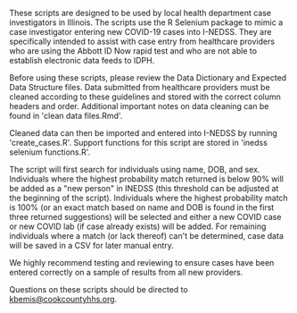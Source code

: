 These scripts are designed to be used by local health department case investigators in Illinois. The scripts use the R Selenium package to mimic a case investigator entering new COVID-19 cases into I-NEDSS. They are specifically intended to assist with case entry from healthcare providers who are using the Abbott ID Now rapid test and who are not able to establish electronic data feeds to IDPH.

Before using these scripts, please review the Data Dictionary and Expected Data Structure files. Data submitted from healthcare providers must be cleaned according to these guidelines and stored with the correct column headers and order. Additional important notes on data cleaning can be found in 'clean data files.Rmd'.

Cleaned data can then be imported and entered into I-NEDSS by running 'create_cases.R'. Support functions for this script are stored in 'inedss selenium functions.R'.  

The script will first search for individuals using name, DOB, and sex. Individuals where the highest probability match returned is below 90% will be added as a "new person" in INEDSS (this threshold can be adjusted at the beginning of the script). Individuals where the highest probability match is 100% (or an exact match based on name and DOB is found in the first three returned suggestions) will be selected and either a new COVID case or new COVID lab (if case already exists) will be added. For remaining individuals where a match (or lack thereof) can't be determined, case data will be saved in a CSV for later manual entry. 

We highly recommend testing and reviewing to ensure cases have been entered correctly on a sample of results from all new providers.

Questions on these scripts should be directed to kbemis@cookcountyhhs.org.

